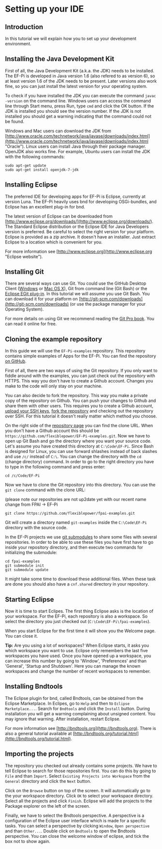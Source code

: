 # Setting up your IDE

## Introduction
In this tutorial we will explain how you to set up your development environment.

## Installing the Java Development Kit
First of all, the Java Development Kit (a.k.a. the JDK) needs to be installed. The EF-Pi is developed in Java  version 1.6 (also refered to as version 6), so at least version 1.6 of the JDK needs to be present. Later versions also work fine, so you can just install the latest version for your operating system.

To check if you have installed the JDK you can execute the command `javac -version` on the command line. Windows users can access the command line through Start menu, press Run, type `cmd` and click the OK button. If the JDK is installed you should see the version number. If the JDK is not installed you should get a warning indicating that the command could not be found.

Windows and Mac users can download the JDK from [http://www.oracle.com/technetwork/java/javase/downloads/index.html](http://www.oracle.com/technetwork/java/javase/downloads/index.html "Oracle"). Linux users can install Java through their package manager. OpenJDK also works fine. For example, Ubuntu users can install the JDK with the following commands:

```
sudo apt-get update
sudo apt-get install openjdk-7-jdk
```

## Installing Eclipse
The preferred IDE for developing apps for EF-Pi is Eclipse, currently at version Luna. The EF-Pi heavily uses bnd for developing OSGi-bundles, and Eclipse has an excellent plug-in for bnd.

The latest version of Eclipse can be downloaded from [http://www.eclipse.org/downloads/](http://www.eclipse.org/downloads/). The Standard Eclipse distribution or the Eclipse IDE for Java Developers version is preferred. Be careful to select the right version for your platform. Eclipse is provided as a zip archive. It doesn't have an installer. Just extract Eclipse to a location which is convenient for you.

For more information see [http://www.eclipse.org](http://www.eclipse.org "Eclipse website").

## Installing Git
There are several ways can use Git. You could use the GitHub Desktop Client ([Windows](https://windows.github.com) or [Mac OS X](https://mac.github.com)), Git from command line (Git Bash) or the [Eclipse EGit plug-in](http://www.eclipse.org/egit/). In this tutorial we will assume you use Git Bash. You can download it for your platform on [http://git-scm.com/downloads](http://git-scm.com/downloads) (or use the package manager for your Operating System).

For more details on using Git we recommend reading the [Git Pro book](http://git-scm.com/book). You can read it online for free.

## Cloning the example repository
In this guide we will use the `EF-Pi-examples` repository. This repository contains simple examples of Apps for the EF-Pi. You can find the repository [on GitHub](https://github.com/flexiblepower/EF-Pi-examples).

First of all, there are two ways of using the Git repository. If you only want to fiddle around with the examples, you can just check out the repository with HTTPS. This way you don't have to create a Github account. Changes you make to the code will only stay on your machine.

You can also decide to fork the repository. This way you make a private copy of the repository on Github. You can push your changes to Github and share them with other users. This requires you to create a Github account, [upload your SSH keys](https://help.github.com/articles/generating-ssh-keys/), [fork the repository](https://help.github.com/articles/fork-a-repo/) and checking out the repository over SSH. For this tutorial it doesn't really matter which method you choose.

On the right side of the [repository page](https://github.com/flexiblepower/EF-Pi-examples) you can find the clone URL. When you don't have a Github account this should be `https://github.com/flexiblepower/EF-Pi-examples.git`. Now we have to open up Git Bash and go the directory where you want your source code. Let's assume you have created this directory at `C:\Code\EF-Pi`. Since Bash is designed for Linux, you can use forward shlashes instead of back slashes and use `/c/` instead of `C:\`. You can change the directory with the `cd` (change directory) command. In order to go to the right directory you have to type in the following command and press enter:

```
cd /c/Code/EF-Pi
```

Now we have to clone the Git repository into this directory. You can use the `git clone` command with the clone URL:

(please note our repositories are not up2date yet with our recent name change from FPAI -> EF-Pi

```
git clone https://github.com/flexiblepower/fpai-examples.git
```

Git will create a directory named `git-examples` inside the `C:\Code\EF-Pi` directory with the source code.

In the EF-Pi projects we use [git submodules](http://git-scm.com/docs/git-submodule) to share some files with several repositories. In order to be able to use these files you have first have to go inside your repository directory, and then execute two commands for initializing the submodule:

```
cd fpai-examples
git submodule init
git submodule update
```

It might take some time to download these additional files. When these task are done you should also have a `cnf.shared` directory in your repository.

## Starting Eclipse
Now it is time to start Eclipes. The first thing Eclipse asks is the location of your workspace. For the EF-Pi, each repository is also a workspace. So select the directory you just checked out (`C:\Code\EF-Pi\fpai-examples`).

When you start Eclipse for the first time it will show you the Welcome page. You can close it.

**Tip:** Are you using a lot of workspaces? When Eclipse starts, it asks you which workspace you want to use. Eclipse only remembers the last five workspaces you have used. Once you have opened up a workspace, you can increase this number by going to 'Window', 'Preferences' and than 'General', 'Startup and Shutdown'. Here you can manage the known workspaces and change the number of recent workspaces to remember.

## Installing Bndtools
The Eclipse plugin for bnd, called Bndtools, can be obtained from the Eclipse Marketplace. In Eclipes, go to `Help` and then to `Eclipse Marketplace...`. Search for `Bndtools` and click the `Install` button. During installation you will get a warning complaining about unsigned content. You may ignore that warning. After installation, restart Eclipse.

For more information see [http://bndtools.org](http://bndtools.org). There is also a general tutorial available at [http://bndtools.org/tutorial.html](http://bndtools.org/tutorial.html).


## Importing the projects
The repository you checked out already contains some projects. We have to tell Eclipse to search for those repositories first. You can do this by going to `File` and than `Import`. Select `Existing Projects into Workspace` from the `General` directory and click the `Next` button.

Click on the `Browse` button on top of the screen. It will automatically go to the your workspace directory. Click `OK` to select your workspace directory. Select all the projects and click `Finish`. Eclipse will add the projects to the Package explorer on the left of the screen.

Finally, we have to select the Bndtools perspective. A perspective is a configuration of the Eclipse user interface which is made for a specific tasks. You can select a perspective by clicking `Window`, `Open perspective` and than `Other...`. Double click on `Bndtools` to open the Bndtools perspective. You can close the welcome window of eclipse, and tick the box not to show again.